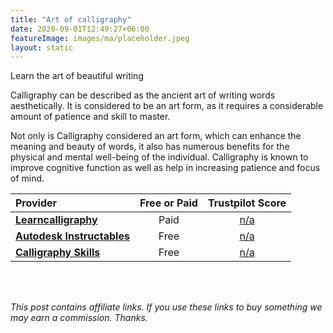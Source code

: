 ```yaml
---
title: "Art of calligraphy"
date: 2020-09-01T12:49:27+06:00
featureImage: images/ma/placeholder.jpeg
layout: static
---
```


Learn the art of beautiful writing

Calligraphy can be described as the ancient art of writing words aesthetically. It is considered to be an art form, as it requires a considerable amount of patience and skill to master. 

Not only is Calligraphy considered an art form, which can enhance the meaning and beauty of words, it also has numerous benefits for the physical and mental well-being of the individual. Calligraphy is known to improve cognitive function as well as help in increasing patience and focus of mind. 

| Provider      | Free or Paid  |  Trustpilot Score  |
| :-----------          | :--------------:      |  :--------------:         |
| [**Learncalligraphy**](https://www.learncalligraphy.co.uk/index.html) | Paid | [n/a](n/a) | 
| [**Autodesk Instructables**](https://www.instructables.com/A-Beginners-Guide-to-Calligraphy/) | Free | [n/a](N/a) | 
| [**Calligraphy Skills**](https://www.calligraphy-skills.com/) | Free | [n/a](n/a) | 
  

<br/><br/>

*This post contains affiliate links. If you use these links to buy something we may
earn a commission. Thanks.*






